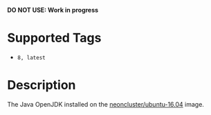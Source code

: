 **DO NOT USE: Work in progress**

# Supported Tags

* `8, latest`

# Description

The Java OpenJDK installed on the [neoncluster/ubuntu-16.04](https://hub.docker.com/r/neoncluster/ubuntu-16.04/) image.
